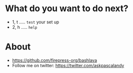 # What do you want to do next?

- 1, t ..... `test` your set up
- 2, h ..... `help`

# About

- https://github.com/firepress-org/bashlava
- Follow me on twitter: https://twitter.com/askpascalandy
